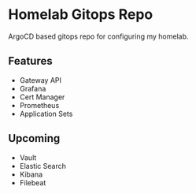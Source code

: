 # Homelab Gitops Repo

ArgoCD based gitops repo for configuring my homelab.

## Features

- Gateway API
- Grafana
- Cert Manager
- Prometheus
- Application Sets

## Upcoming

- Vault
- Elastic Search
- Kibana
- Filebeat
